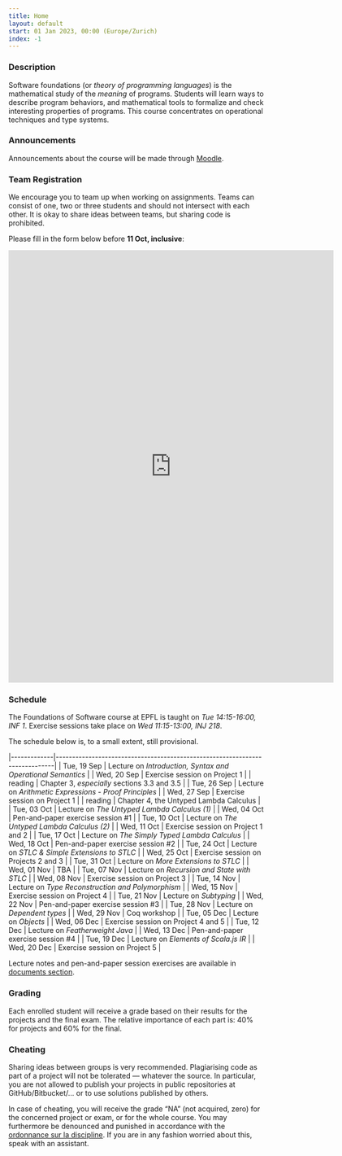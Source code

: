 ```yaml
---
title: Home
layout: default
start: 01 Jan 2023, 00:00 (Europe/Zurich)
index: -1
---
```


### Description

Software foundations (or *theory of programming languages*) is the mathematical study of the *meaning* of programs. Students will learn ways to describe program behaviors, and mathematical tools to formalize and check interesting properties of programs. This course concentrates on operational techniques and type systems.

### Announcements

Announcements about the course will be made through [Moodle](https://moodle.epfl.ch/course/view.php?id=8061).

### Team Registration

We encourage you to team up when working on assignments. Teams can consist of one, two or three students and should not intersect with each other. It is okay to share ideas between teams, but sharing code is prohibited.

Please fill in the form below before __11 Oct, inclusive__:

<iframe src="https://docs.google.com/forms/d/e/1FAIpQLSfPuM5P7_q9aizJcty8nd-KIDpAmiiIOA7L9BWBFHEeN1QQ4Q/viewform?embedded=true" width="640" height="850" frameborder="0" marginheight="0" marginwidth="0">Loading…</iframe>

### Schedule

The Foundations of Software course at EPFL is taught on *Tue 14:15-16:00, INF 1*.
Exercise sessions take place on *Wed 11:15-13:00, INJ 218*.

The schedule below is, to a small extent, still provisional.

|-------------|-----------------------------------------------------------------------------|
| Tue, 19 Sep | Lecture on *Introduction, Syntax and Operational Semantics* |
| Wed, 20 Sep | Exercise session on Project 1 |
| reading | Chapter 3, *especially* sections 3.3 and 3.5 |
| Tue, 26 Sep | Lecture on *Arithmetic Expressions - Proof Principles* |
| Wed, 27 Sep | Exercise session on Project 1 |
| reading | Chapter 4, the Untyped Lambda Calculus |
| Tue, 03 Oct | Lecture on *The Untyped Lambda Calculus (1)* |
| Wed, 04 Oct | Pen-and-paper exercise session #1 |
| Tue, 10 Oct | Lecture on *The Untyped Lambda Calculus (2)* |
| Wed, 11 Oct | Exercise session on Project 1 and 2 |
| Tue, 17 Oct | Lecture on *The Simply Typed Lambda Calculus* |
| Wed, 18 Oct | Pen-and-paper exercise session #2 |
| Tue, 24 Oct | Lecture on *STLC & Simple Extensions to STLC* |
| Wed, 25 Oct | Exercise session on Projects 2 and 3 |
| Tue, 31 Oct | Lecture on *More Extensions to STLC* |
| Wed, 01 Nov | TBA |
| Tue, 07 Nov | Lecture on *Recursion and State with STLC* |
| Wed, 08 Nov | Exercise session on Project 3 |
| Tue, 14 Nov | Lecture on *Type Reconstruction and Polymorphism* |
| Wed, 15 Nov | Exercise session on Project 4 |
| Tue, 21 Nov | Lecture on *Subtyping* |
| Wed, 22 Nov | Pen-and-paper exercise session #3 |
| Tue, 28 Nov | Lecture on *Dependent types* |
| Wed, 29 Nov | Coq workshop |
| Tue, 05 Dec | Lecture on *Objects* |
| Wed, 06 Dec | Exercise session on Project 4 and 5 |
| Tue, 12 Dec | Lecture on *Featherweight Java* |
| Wed, 13 Dec | Pen-and-paper exercise session #4 |
| Tue, 19 Dec | Lecture on *Elements of Scala.js IR* |
| Wed, 20 Dec | Exercise session on Project 5 |


Lecture notes and pen-and-paper session exercises are available in [documents section](/documents.html).

### Grading

Each enrolled student will receive a grade based on their results for the
projects and the final exam. The relative importance of each part is: 40% for
projects and 60% for the final.

### Cheating

Sharing ideas between groups is very recommended. Plagiarising code as part of a project will not be tolerated — whatever the source. In particular, you are not allowed to publish your projects in public repositories at GitHub/Bitbucket/... or to use solutions published by others.

In case of cheating, you will receive the grade “NA” (not acquired, zero) for the concerned project or exam, or for the whole course. You may furthermore be denounced and punished in accordance with the [ordonnance sur la discipline](http://www.admin.ch/ch/f/rs/4/414.138.2.fr.pdf). If you are in any fashion worried about this, speak with an assistant.